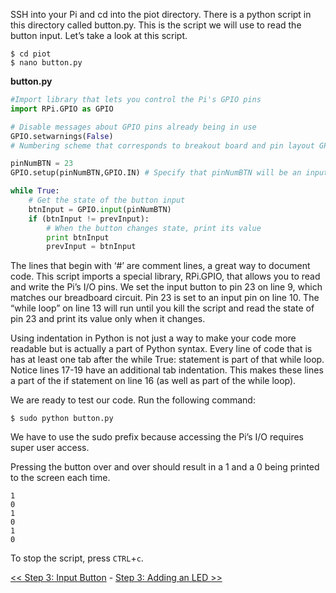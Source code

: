 SSH into your Pi and cd into the piot directory. There is a python script in this directory called button.py. This is the script we will use to read the button input. Let’s take a look at this script.

```
$ cd piot
$ nano button.py
```

**button.py**

```python
#Import library that lets you control the Pi's GPIO pinsimport RPi.GPIO as GPIO# Disable messages about GPIO pins already being in useGPIO.setwarnings(False)# Numbering scheme that corresponds to breakout board and pin layout GPIO.setmode(GPIO.BCM)pinNumBTN = 23GPIO.setup(pinNumBTN,GPIO.IN) # Specify that pinNumBTN will be an input prevInput = 0while True:    # Get the state of the button input
    btnInput = GPIO.input(pinNumBTN)
    if (btnInput != prevInput):        # When the button changes state, print its value        print btnInput
        prevInput = btnInput
```

The lines that begin with ‘#’ are comment lines, a great way to document code. This script imports a special library, RPi.GPIO, that allows you to read and write the Pi’s I/O pins. We set the input button to pin 23 on line 9, which matches our breadboard circuit. Pin 23 is set to an input pin on line 10. The “while loop” on line 13 will run until you kill the script and read the state of pin 23 and print its value only when it changes.

Using indentation in Python is not just a way to make your code more readable but is actually a part of Python syntax. Every line of code that is has at least one tab after the while True: statement is part of that while loop. Notice lines 17-19 have an additional tab indentation. This makes these lines a part of the if statement on line 16 (as well as part of the while loop).

We are ready to test our code. Run the following command:

```
$ sudo python button.py
```

We have to use the sudo prefix because accessing the Pi’s I/O requires super user access.

Pressing the button over and over should result in a 1 and a 0 being printed to the screen each time.

```
1
0
1
0
1
0
```

To stop the script, press `CTRL`+`c`.

[<< Step 3: Input Button](Step-3.-Input-Button) - [Step 3: Adding an LED >>](Step-3.-Adding-an-LED)